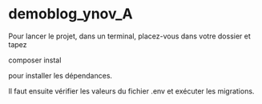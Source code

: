 # demoblog_ynov_A

Pour lancer le projet, dans un terminal, placez-vous dans votre dossier et tapez

composer instal

pour installer les dépendances.

Il faut ensuite vérifier les valeurs du fichier .env et exécuter les migrations.
